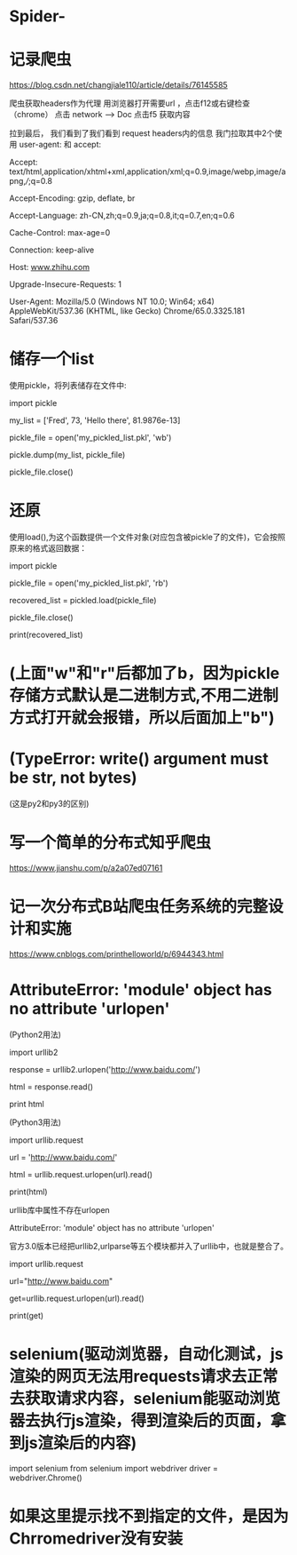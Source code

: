 # Spider-
# 记录爬虫
https://blog.csdn.net/changjiale110/article/details/76145585 


爬虫获取headers作为代理 用浏览器打开需要url ，点击f12或右键检查（chrome） 点击 network –> Doc 点击f5 获取内容

拉到最后， 我们看到了我们看到 request headers内的信息 我门拉取其中2个使用 user-agent: 和 accept:

Accept: text/html,application/xhtml+xml,application/xml;q=0.9,image/webp,image/apng,*/*;q=0.8

Accept-Encoding: gzip, deflate, br

Accept-Language: zh-CN,zh;q=0.9,ja;q=0.8,it;q=0.7,en;q=0.6

Cache-Control: max-age=0

Connection: keep-alive

Host: www.zhihu.com

Upgrade-Insecure-Requests: 1

User-Agent: Mozilla/5.0 (Windows NT 10.0; Win64; x64) AppleWebKit/537.36 (KHTML, like Gecko) Chrome/65.0.3325.181 Safari/537.36


# 储存一个list

使用pickle，将列表储存在文件中:

import pickle

my_list = ['Fred', 73, 'Hello there', 81.9876e-13]

pickle_file = open('my_pickled_list.pkl', 'wb')

pickle.dump(my_list, pickle_file)

pickle_file.close()

# 还原

使用load(),为这个函数提供一个文件对象(对应包含被pickle了的文件)，它会按照原来的格式返回数据：

import pickle

pickle_file = open('my_pickled_list.pkl', 'rb')

recovered_list = pickled.load(pickle_file)

pickle_file.close()

print(recovered_list)

# (上面"w"和"r"后都加了b，因为pickle存储方式默认是二进制方式,不用二进制方式打开就会报错，所以后面加上"b")
# (TypeError: write() argument must be str, not bytes)
(这是py2和py3的区别)

# 写一个简单的分布式知乎爬虫
https://www.jianshu.com/p/a2a07ed07161


# 记一次分布式B站爬虫任务系统的完整设计和实施
https://www.cnblogs.com/printhelloworld/p/6944343.html


# AttributeError: 'module' object has no attribute 'urlopen'
(Python2用法)

import urllib2  

response = urllib2.urlopen('http://www.baidu.com/')  

html = response.read()  

print html  

(Python3用法)

import urllib.request

url = 'http://www.baidu.com/'

html = urllib.request.urlopen(url).read()

print(html)

urllib库中属性不存在urlopen

AttributeError: 'module' object has no attribute 'urlopen'

官方3.0版本已经把urllib2,urlparse等五个模块都并入了urllib中，也就是整合了。

import urllib.request 

url="http://www.baidu.com"

get=urllib.request.urlopen(url).read() 

print(get)




# selenium(驱动浏览器，自动化测试，js渲染的网页无法用requests请求去正常去获取请求内容，selenium能驱动浏览器去执行js渲染，得到渲染后的页面，拿到js渲染后的内容)
import selenium
from selenium import webdriver
driver = webdriver.Chrome()
# 如果这里提示找不到指定的文件，是因为Chrromedriver没有安装


